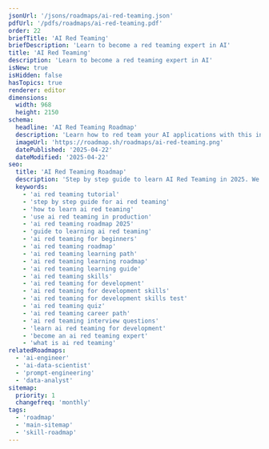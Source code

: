 ```yaml
---
jsonUrl: '/jsons/roadmaps/ai-red-teaming.json'
pdfUrl: '/pdfs/roadmaps/ai-red-teaming.pdf'
order: 22
briefTitle: 'AI Red Teaming'
briefDescription: 'Learn to become a red teaming expert in AI'
title: 'AI Red Teaming'
description: 'Learn to become a red teaming expert in AI'
isNew: true
isHidden: false
hasTopics: true
renderer: editor
dimensions:
  width: 968
  height: 2150
schema:
  headline: 'AI Red Teaming Roadmap'
  description: 'Learn how to red team your AI applications with this interactive step by step guide in 2025. We also have resources and short descriptions attached to the roadmap items so you can get everything you want to learn in one place.'
  imageUrl: 'https://roadmap.sh/roadmaps/ai-red-teaming.png'
  datePublished: '2025-04-22'
  dateModified: '2025-04-22'
seo:
  title: 'AI Red Teaming Roadmap'
  description: 'Step by step guide to learn AI Red Teaming in 2025. We also have resources and short descriptions attached to the roadmap items so you can get everything you want to learn in one place.'
  keywords:
    - 'ai red teaming tutorial'
    - 'step by step guide for ai red teaming'
    - 'how to learn ai red teaming'
    - 'use ai red teaming in production'
    - 'ai red teaming roadmap 2025'
    - 'guide to learning ai red teaming'
    - 'ai red teaming for beginners'
    - 'ai red teaming roadmap'
    - 'ai red teaming learning path'
    - 'ai red teaming learning roadmap'
    - 'ai red teaming learning guide'
    - 'ai red teaming skills'
    - 'ai red teaming for development'
    - 'ai red teaming for development skills'
    - 'ai red teaming for development skills test'
    - 'ai red teaming quiz'
    - 'ai red teaming career path'
    - 'ai red teaming interview questions'
    - 'learn ai red teaming for development'
    - 'become an ai red teaming expert'
    - 'what is ai red teaming'
relatedRoadmaps:
  - 'ai-engineer'
  - 'ai-data-scientist'
  - 'prompt-engineering'
  - 'data-analyst'
sitemap:
  priority: 1
  changefreq: 'monthly'
tags:
  - 'roadmap'
  - 'main-sitemap'
  - 'skill-roadmap'
---
```

